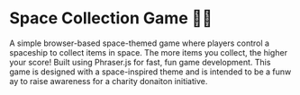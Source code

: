<h1><strong>Space Collection Game 🚀🌌</strong></h1>
<p>A simple browser-based space-themed game where players control a spaceship to collect items in space.
The more items you collect, the higher your score! Built using Phraser.js for fast, fun game development.
This game is designed with a space-inspired theme and is intended to be a funw ay to raise awareness for a charity donaiton initiative.</p>
